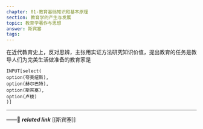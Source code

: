 ```yaml
---
chapter: 01-教育基础知识和基本原理
section: 教育学的产生与发展
topic: 教育学著作与思想
answer: 斯宾塞
tags:
---
```


在近代教育史上，反对思辨，主张用实证方法研究知识价值，提出教育的任务是教导人们为完美生活做准备的教育家是

```meta-bind
INPUT[select(
option(夸美纽斯),
option(赫尔巴特),
option(斯宾塞),
option(卢梭)
)]
```

---
——🔗 ***related link*** [[斯宾塞]]